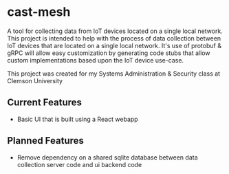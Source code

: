 # cast-mesh
A tool for collecting data from IoT devices located on a single local network. This project is intended to help with the process of data collection 
between IoT devices that are located on a single local network. It's use of protobuf & gRPC will allow easy customization by generating code stubs
that allow custom implementations based upon the IoT device use-case.

This project was created for my Systems Administration & Security class at Clemson University

## Current Features
- Basic UI that is built using a React webapp

## Planned Features
- Remove dependency on a shared sqlite database between data collection server code and ui backend code
